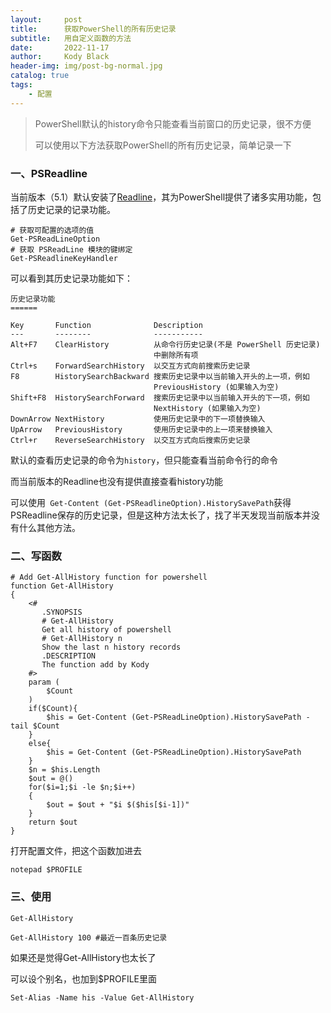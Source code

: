 ```yaml
---
layout:     post
title:      获取PowerShell的所有历史记录
subtitle:   用自定义函数的方法
date:       2022-11-17
author:     Kody Black
header-img: img/post-bg-normal.jpg
catalog: true
tags:
    - 配置
---
```


> PowerShell默认的history命令只能查看当前窗口的历史记录，很不方便
>
> 可以使用以下方法获取PowerShell的所有历史记录，简单记录一下

### 一、PSReadline

当前版本（5.1）默认安装了[Readline](https://learn.microsoft.com/zh-cn/powershell/module/psreadline/about/about_psreadline?view=powershell-5.1)，其为PowerShell提供了诸多实用功能，包括了历史记录的记录功能。

```
# 获取可配置的选项的值
Get-PSReadLineOption
# 获取 PSReadLine 模块的键绑定
Get-PSReadlineKeyHandler
```

可以看到其历史记录功能如下：

```
历史记录功能
======

Key       Function              Description
---       --------              -----------
Alt+F7    ClearHistory          从命令行历史记录(不是 PowerShell 历史记录)
                                中删除所有项
Ctrl+s    ForwardSearchHistory  以交互方式向前搜索历史记录
F8        HistorySearchBackward 搜索历史记录中以当前输入开头的上一项，例如
                                PreviousHistory (如果输入为空)
Shift+F8  HistorySearchForward  搜索历史记录中以当前输入开头的下一项，例如
                                NextHistory (如果输入为空)
DownArrow NextHistory           使用历史记录中的下一项替换输入
UpArrow   PreviousHistory       使用历史记录中的上一项来替换输入
Ctrl+r    ReverseSearchHistory  以交互方式向后搜索历史记录
```

默认的查看历史记录的命令为`history`，但只能查看当前命令行的命令

而当前版本的Readline也没有提供直接查看history功能

可以使用` Get-Content (Get-PSReadlineOption).HistorySavePath`获得PSReadline保存的历史记录，但是这种方法太长了，找了半天发现当前版本并没有什么其他方法。

### 二、写函数

```
# Add Get-AllHistory function for powershell
function Get-AllHistory
{
	<#
       .SYNOPSIS
	   # Get-AllHistory
	   Get all history of powershell
	   # Get-AllHistory n
	   Show the last n history records
	   .DESCRIPTION
	   The function add by Kody
    #>
	param (
        $Count
    )
    if($Count){
		$his = Get-Content (Get-PSReadLineOption).HistorySavePath -tail $Count
	}
	else{
		$his = Get-Content (Get-PSReadLineOption).HistorySavePath
	}
    $n = $his.Length
    $out = @()
    for($i=1;$i -le $n;$i++)
    {
        $out = $out + "$i $($his[$i-1])"
    }
    return $out
}
```

打开配置文件，把这个函数加进去

```
notepad $PROFILE
```

### 三、使用

```
Get-AllHistory

Get-AllHistory 100 #最近一百条历史记录
```

如果还是觉得Get-AllHistory也太长了

可以设个别名，也加到$PROFILE里面

```
Set-Alias -Name his -Value Get-AllHistory
```

